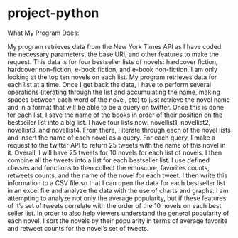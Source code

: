 project-python
==============

﻿What My Program Does:

My program retrieves data from the New York Times API as I have coded the necessary parameters, the base URl, and other features to make the request. This data is for four bestseller lists of novels: hardcover fiction, hardcover non-fiction, e-book fiction, and e-book non-fiction. I am only looking at the top ten novels on each list. My program retrieves data for each list at a time. Once I get back the data, I have to perform several operations (iterating through the list and accumulating the name, making spaces between each word of the novel, etc) to just retrieve the novel name and in a format that will be able to be a query on twitter. Once this is done for each list, I save the name of the books in order of their position on the bestseller list into a big list. I have four lists now: novellist1, novellist2, novellist3, and novellist4. From there, I iterate through each of the novel lists and insert the name of each novel as a query. For each query, I make a request to the twitter API to return 25 tweets with the name of this novel in it. Overall, I will have 25 tweets for 10 novels for each list of novels. I then combine all the tweets into a list for each bestseller list. I use defined classes and functions to then collect the emoscore, favorites counts, retweets counts, and the name of the novel for each tweet. I then write this information to a CSV file so that I can open the data for each bestseller list in an excel file and analyze the data with the use of charts and graphs.  I am attempting to analyze not only the average popularity, but if these features of it’s set of tweets correlate with the order of the 10 novels on each best seller list. In order to also help viewers understand the general popularity of each novel, I sort the novels by their popularity in terms of average favorite and retweet counts for the novel’s set of tweets. 
